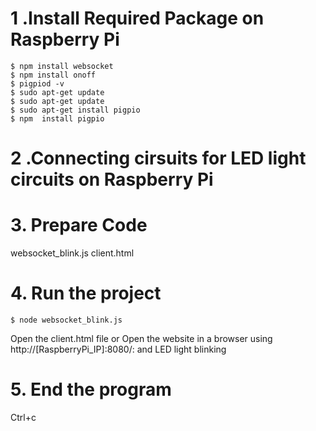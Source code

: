 # 1 .Install Required Package on Raspberry Pi 
```
$ npm install websocket 
$ npm install onoff 
$ pigpiod -v
$ sudo apt-get update 
$ sudo apt-get update 
$ sudo apt-get install pigpio
$ npm  install pigpio

```
# 2 .Connecting  cirsuits for LED light circuits on Raspberry Pi
# 3. Prepare Code 
websocket_blink.js
client.html
# 4. Run the project 
```
$ node websocket_blink.js
```
Open the client.html file  or Open the website in a browser using http://[RaspberryPi_IP]:8080/: and LED light blinking 

# 5. End the program 
Ctrl+c



